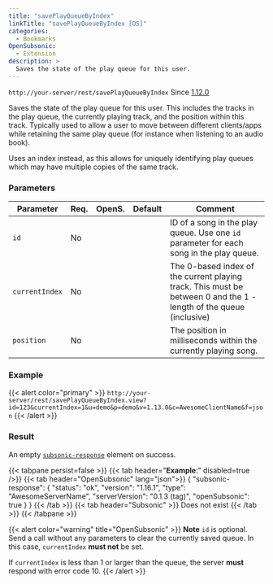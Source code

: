 ```yaml
---
title: "savePlayQueueByIndex"
linkTitle: "savePlayQueueByIndex [OS]"
categories:
  - Bookmarks
OpenSubsonic:
  - Extension
description: >
  Saves the state of the play queue for this user.
---
```


`http://your-server/rest/savePlayQueueByIndex` Since [1.12.0](../../subsonic-versions)

Saves the state of the play queue for this user. This includes the tracks in the play queue, the currently playing track, and the position within this track. Typically used to allow a user to move between different clients/apps while retaining the same play queue (for instance when listening to an audio book).

Uses an index instead, as this allows for uniquely identifying play queues which may have multiple copies of the same track.

### Parameters

| Parameter      | Req. | OpenS. | Default | Comment                                                                                                            |
| -------------- | ---- | ------ | ------- | -------------------------------------------------------------------------------------------------------------------|
| `id`           | No   |        |         | ID of a song in the play queue. Use one `id` parameter for each song in the play queue.                            |
| `currentIndex` | No   |        |         | The 0-based index of the current playing track. This must be between 0 and the 1 - length of the queue (inclusive) |
| `position`     | No   |        |         | The position in milliseconds within the currently playing song.                                                    |

### Example

{{< alert color="primary" >}} `http://your-server/rest/savePlayQueueByIndex.view?id=123&currentIndex=1&u=demo&p=demo&v=1.13.0&c=AwesomeClientName&f=json` {{< /alert >}}

### Result

An empty [`subsonic-response`](../../responses/subsonic-response) element on success.

{{< tabpane persist=false >}}
{{< tab header="**Example**:" disabled=true />}}
{{< tab header="OpenSubsonic" lang="json">}}
{
  "subsonic-response": {
    "status": "ok",
    "version": "1.16.1",
    "type": "AwesomeServerName",
    "serverVersion": "0.1.3 (tag)",
    "openSubsonic": true
  }
}
{{< /tab >}}
{{< tab header="Subsonic" >}}
Does not exist
{{< /tab >}}
{{< /tabpane >}}

{{< alert color="warning" title="OpenSubsonic" >}}
**Note** `id` is optional. Send a call without any parameters to clear the currently saved queue.
In this case, `currentIndex` **must not** be set.

If `currentIndex` is less than 1 or larger than the queue, the server **must** respond with error code 10.
{{< /alert >}}
